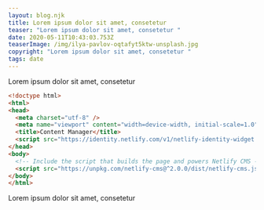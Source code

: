 ```yaml
---
layout: blog.njk
title: Lorem ipsum dolor sit amet, consetetur
teaser: "Lorem ipsum dolor sit amet, consetetur "
date: 2020-05-11T10:43:03.753Z
teaserImage: /img/ilya-pavlov-oqtafyt5ktw-unsplash.jpg
copyright: "Lorem ipsum dolor sit amet, consetetur "
tags: date
---
```



Lorem ipsum dolor sit amet, consetetur

``` html
<!doctype html>
<html>
<head>
  <meta charset="utf-8" />
  <meta name="viewport" content="width=device-width, initial-scale=1.0" />
  <title>Content Manager</title>
  <script src="https://identity.netlify.com/v1/netlify-identity-widget.js"></script>
</head>
<body>
  <!-- Include the script that builds the page and powers Netlify CMS -->
  <script src="https://unpkg.com/netlify-cms@^2.0.0/dist/netlify-cms.js"></script>
</body>
</html>
```

Lorem ipsum dolor sit amet, consetetur